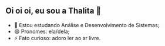 ## Oi oi oi, eu sou a Thalita  👋

 
- 🌱 Estou estudando Análise e Desenvolvimento de Sistemas;
- 😄 Pronomes: ela/dela;
- ⚡ Fato curioso: adoro ler ao ar livre.

